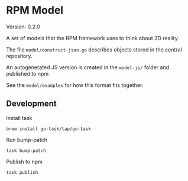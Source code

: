 # RPM Model

Version: 0.2.0

A set of models that the RPM framework uses to think about 3D reality.

The file `model/construct-json.go` describes objects stored in the central repository.

An autogenerated JS version is created in the `model-js/` folder and published to npm
 
See the `model/examples` for how this format fits together.

## Development

Install task

`brew install go-task/tap/go-task`

Run bump-patch

`task bump-patch`

Publish to npm

`task publish`
